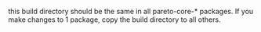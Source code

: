 this build directory should be the same in all pareto-core-* packages.
If you make changes to 1 package, copy the build directory to all others.